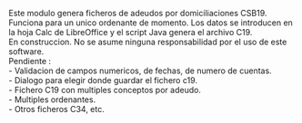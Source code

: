 Este modulo genera ficheros de adeudos por domiciliaciones CSB19. 
Funciona para un unico ordenante de momento.
Los datos se introducen en la hoja Calc de LibreOffice y el script Java genera el archivo C19.
<br>
En construccion. No se asume ninguna responsabilidad por el uso de este software.<br>
Pendiente : <br>
	- Validacion de campos numericos, de fechas, de numero de cuentas.<br>
	- Dialogo para elegir donde guardar el fichero c19.<br>
	- Fichero C19 con multiples conceptos por adeudo.<br>
	- Multiples ordenantes.<br>
	- Otros ficheros C34, etc.<br>
